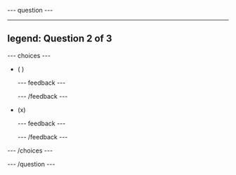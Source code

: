 
--- question ---

---
legend: Question 2 of 3
---



--- choices ---

- ( ) 

  --- feedback ---



  --- /feedback ---

- (x) 

  --- feedback ---


  --- /feedback ---

--- /choices ---

--- /question ---
